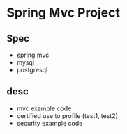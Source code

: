 # Spring Mvc Project

## Spec

* spring mvc
* mysql
* postgresql

## desc

* mvc example code
* certified use to profile (test1, test2)
* security example code